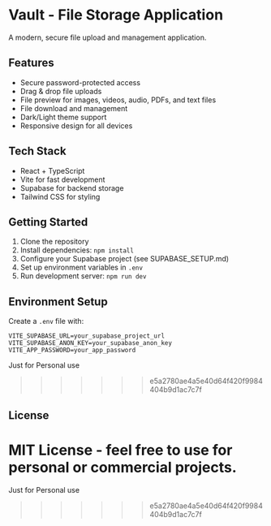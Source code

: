 # Vault - File Storage Application

A modern, secure file upload and management application.

## Features

- Secure password-protected access
- Drag & drop file uploads
- File preview for images, videos, audio, PDFs, and text files
- File download and management
- Dark/Light theme support
- Responsive design for all devices

## Tech Stack

- React + TypeScript
- Vite for fast development
- Supabase for backend storage
- Tailwind CSS for styling

## Getting Started

1. Clone the repository
2. Install dependencies: `npm install`
3. Configure your Supabase project (see SUPABASE_SETUP.md)
4. Set up environment variables in `.env`
5. Run development server: `npm run dev`

## Environment Setup

Create a `.env` file with:
```
VITE_SUPABASE_URL=your_supabase_project_url
VITE_SUPABASE_ANON_KEY=your_supabase_anon_key
VITE_APP_PASSWORD=your_app_password
```

Just for Personal use
>>>>>>> e5a2780ae4a5e40d64f420f9984404b9d1ac7c7f
## License

MIT License - feel free to use for personal or commercial projects.
=======
Just for Personal use
>>>>>>> e5a2780ae4a5e40d64f420f9984404b9d1ac7c7f
